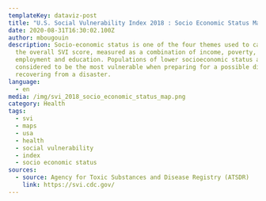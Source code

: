 ```yaml
---
templateKey: dataviz-post
title: "U.S. Social Vulnerability Index 2018 : Socio Economic Status Map"
date: 2020-08-31T16:30:02.100Z
author: mbougouin
description: Socio-economic status is one of the four themes used to calculate
  the overall SVI score, measured as a combination of income, poverty,
  employment and education. Populations of lower socioeconomic status are
  considered to be the most vulnerable when preparing for a possible disaster or
  recovering from a disaster.
language:
  - en
media: /img/svi_2018_socio_economic_status_map.png
category: Health
tags:
  - svi
  - maps
  - usa
  - health
  - social vulnerability
  - index
  - socio economic status
sources:
  - source: Agency for Toxic Substances and Disease Registry (ATSDR)
    link: https://svi.cdc.gov/
---
```

